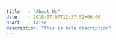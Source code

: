 ```yaml
---
title   : "About Us"
date    : 2018-07-07T12:37:52+06:00
draft   : false
description: "This is meta description"
---
```

